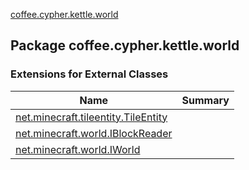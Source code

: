 [coffee.cypher.kettle.world](./index.md)

## Package coffee.cypher.kettle.world

### Extensions for External Classes

| Name | Summary |
|---|---|
| [net.minecraft.tileentity.TileEntity](net.minecraft.tileentity.-tile-entity/index.md) |  |
| [net.minecraft.world.IBlockReader](net.minecraft.world.-i-block-reader/index.md) |  |
| [net.minecraft.world.IWorld](net.minecraft.world.-i-world/index.md) |  |
